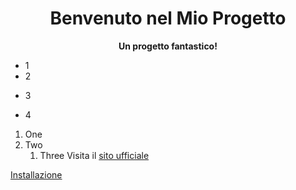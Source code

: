 <div align="center">

# Benvenuto nel Mio Progetto

**Un progetto fantastico!**
</div>

- 1
- 2
+ 3
* 4
1. One
2. Two
   1. Three
  Visita il [sito ufficiale](https://esempio.com)

[Installazione](license) 
